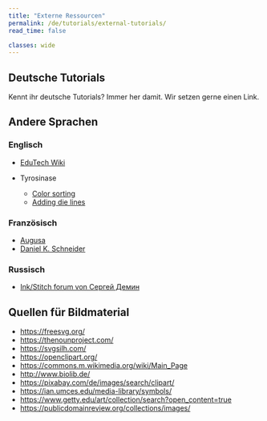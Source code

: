 ```yaml
---
title: "Externe Ressourcen"
permalink: /de/tutorials/external-tutorials/
read_time: false

classes: wide
---
```

## Deutsche Tutorials

Kennt ihr deutsche Tutorials? Immer her damit. Wir setzen gerne einen Link.

## Andere Sprachen

### Englisch

* [EduTech Wiki](https://edutechwiki.unige.ch/en/InkStitch)

* Tyrosinase
    * [Color sorting](https://silverseams.com/2020/07/color-sorting-with-ink-stitch/)
    * [Adding die lines](https://silverseams.com/2020/08/adding-die-lines-to-embroidery-designs-with-ink-stitch/)

### Französisch

* [Augusa](http://lyogau.over-blog.com/tag/inkscape%20inkstitch/) 
* [Daniel K. Schneider](https://edutechwiki.unige.ch/fr/InkStitch/)

### Russisch

* [Ink/Stitch forum von Сергей Демин](https://inkstitch.ru/)

## Quellen für Bildmaterial

* <https://freesvg.org/>
* <https://thenounproject.com/>
* <https://svgsilh.com/>
* <https://openclipart.org/>
* <https://commons.m.wikimedia.org/wiki/Main_Page>
* <http://www.biolib.de/>
* <https://pixabay.com/de/images/search/clipart/>
* <https://ian.umces.edu/media-library/symbols/>
* <https://www.getty.edu/art/collection/search?open_content=true>
* <https://publicdomainreview.org/collections/images/>
